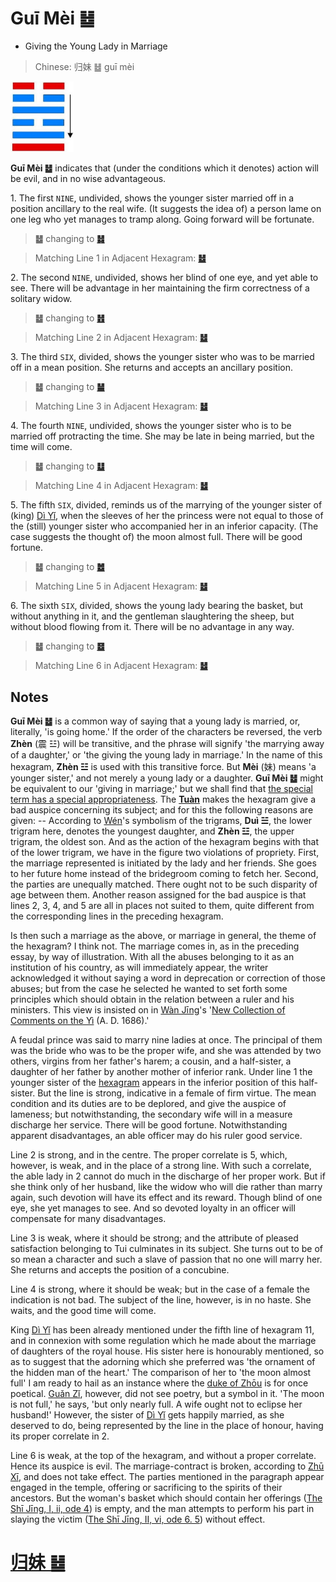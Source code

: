 # Guī Mèi ䷵

* Giving the Young Lady in Marriage

> Chinese: 归妹 ䷵ guī mèi

<a id="p-180"/>

<img src="shapes/54.10.jpg" width="101" alt="归妹">

**Guī Mèi ䷵** indicates that (under the conditions which it denotes) action will be evil, and in no wise advantageous.

<a id="p-181"/>

1.<a name="54.1"></a> The first `NINE`, undivided, shows the younger sister married off in a position ancillary to the real wife. (It suggests the idea of) a person lame on one leg who yet manages to tramp along. Going forward will be fortunate.

> **䷵** changing to [**䷧**](e8a7a3xie.md#40.1)

> Matching Line 1 in Adjacent Hexagram: [**䷵**](e6b890jian.md#53.1)

<a id="p-182"/>

2.<a name="54.2"></a> The second `NINE`, undivided, shows her blind of one eye, and yet able to see. There will be advantage in her maintaining the firm correctness of a solitary widow.

> **䷵** changing to [**䷲**](e99c87zhen.md#51.2)

> Matching Line 2 in Adjacent Hexagram: [**䷵**](e6b890jian.md#53.2)

3.<a name="54.3"></a> The third `SIX`, divided, shows the younger sister who was to be married off in a mean position. She returns and accepts an ancillary position.

> **䷵** changing to [**䷡**](e5a4a7e5a3aedazhuang.md#34.3)

> Matching Line 3 in Adjacent Hexagram: [**䷵**](e6b890jian.md#53.3)

4.<a name="54.4"></a> The fourth `NINE`, undivided, shows the younger sister who is to be married off protracting the time. She may be late in being married, but the time will come.

> **䷵** changing to [**䷒**](e4b8b4lin.md#19.4)

> Matching Line 4 in Adjacent Hexagram: [**䷵**](e6b890jian.md#53.4)

5.<a name="54.5"></a> The fifth `SIX`, divided, reminds us of the marrying of the younger sister of (king) [Dì Yǐ](https://en.wikipedia.org/wiki/Di_Yi), when the sleeves of her the princess were not equal to those of the (still) younger sister who accompanied her in an inferior capacity. (The case suggests the thought of) the moon almost full. There will be good fortune.

> **䷵** changing to [**䷹**](e58591dui.md#58.5)

> Matching Line 5 in Adjacent Hexagram: [**䷵**](e6b890jian.md#53.5)

6.<a name="54.6"></a> The sixth `SIX`, divided, shows the young lady bearing the basket, but without anything in it, and the gentleman slaughtering the sheep, but without blood flowing from it. There will be no advantage in any way.

> **䷵** changing to [**䷥**](e79dbdkui.md#38.6)

> Matching Line 6 in Adjacent Hexagram: [**䷵**](e6b890jian.md#53.6)

## Notes

**Guī Mèi ䷵** is a common way of saying that a young lady is married, or, literally, 'is going home.' If the order of the characters be reversed, the verb **Zhèn** (震 ☳) will be transitive, and the phrase will signify 'the marrying away of a daughter,' or 'the giving the young lady in marriage.' In the name of this hexagram, **Zhèn ☳** is used with this transitive force. But **Mèi** (妹) means 'a younger sister,' and not merely a young lady or a daughter. **Guī Mèi ䷵** might be equivalent to our 'giving in marriage;' but we shall find that [the special term has a special appropriateness](e4b8b0feng.md#p-183). The [**Tuàn**](https://en.wikipedia.org/wiki/Ten_Wings) makes the hexagram give a bad auspice concerning its subject; and for this the following reasons are given: -- According to [Wén](https://en.wikipedia.org/wiki/King_Wen_of_Zhou)'s symbolism of the trigrams, **Duì ☱**, the lower trigram here, denotes the youngest daughter, and **Zhèn ☳**, the upper trigram, the oldest son. And as the action of the hexagram begins with that of the lower trigram, we have in the figure two violations of propriety. First, the marriage represented is initiated by the lady and her friends. She goes to her future home instead of the bridegroom coming to fetch her. Second, the parties are unequally matched. There ought not to be such disparity of age between them. Another reason assigned for the bad auspice is that lines 2, 3, 4, and 5 are all in places not suited to them, quite different from the corresponding lines in the preceding hexagram.

Is then such a marriage as the above, or marriage in general, the theme of the hexagram? I think not. The marriage comes in, as in the preceding essay, by way of illustration. With all the abuses belonging to it as an institution of his country, as will immediately appear, the writer acknowledged it without saying a word in deprecation or correction of those abuses; but from the case he selected he wanted to set forth some principles which should obtain in the relation between a ruler and his ministers. This view is insisted on in [Wàn Jīng](https://zh.wikipedia.org/zh-hans/万经)'s '[New Collection of Comments on the Yì](https://ctext.org/library.pl?if=en&res=95322&by_author=萬經) (A. D. 1686).'

A feudal prince was said to marry nine ladies at once. The principal of them was the bride who was to be the proper wife, and she was attended by two others, virgins from her father's harem; a cousin, and a half-sister, a daughter of her father by another mother of inferior rank. Under line 1 the younger sister of the [hexagram](e4b8b0feng.md#p-183) appears in the inferior position of this half-sister. But the line is strong, indicative in a female of firm virtue. The mean condition and its duties are to be deplored, and give the auspice of lameness; but notwithstanding, the secondary wife will in a measure discharge her service. There will be good fortune. Notwithstanding apparent disadvantages, an able officer may do his ruler good service.

Line 2 is strong, and in the centre. The proper correlate is 5, which, however, is weak, and in the place of a strong line. With such a correlate, the able lady in 2 cannot do much in the discharge of her proper work. But if she think only of her husband, like the widow who will die rather than marry again, such devotion will have its effect and its reward. Though blind of one eye, she yet manages to see. And so devoted loyalty in an officer will compensate for many disadvantages.

Line 3 is weak, where it should be strong; and the attribute of pleased satisfaction belonging to Tui culminates in its subject. She turns out to be of so mean a character and such a slave of passion that no one will marry her. She returns and accepts the position of a concubine.

Line 4 is strong, where it should be weak; but in the case of a female the indication is not bad. The subject of the line, however, is in no haste. She waits, and the good time will come.

King [Dì Yǐ](https://en.wikipedia.org/wiki/Di_Yi) has been already mentioned under the fifth line of hexagram 11, and in connexion with some regulation which he made about the marriage of daughters of the royal house. His sister here is honourably mentioned, so as to suggest that the adorning which she preferred was 'the ornament of the hidden man of the heart.' The comparison of her to 'the moon almost full' I am ready to hail as an instance where the [duke of Zhōu](https://en.wikipedia.org/wiki/Duke_of_Zhou) is for once poetical. [Guǎn Zǐ](https://en.wikipedia.org/wiki/Guanzi_(text)), however, did not see poetry, but a symbol in it. 'The moon is not full,' he says, 'but only nearly full. A wife ought not to eclipse her husband!' However, the sister of [Dì Yǐ](https://en.wikipedia.org/wiki/Di_Yi) gets happily married, as she deserved to do, being represented by the line in the place of honour, having its proper correlate in 2.

Line 6 is weak, at the top of the hexagram, and without a proper correlate. Hence its auspice is evil. The marriage-contract is broken, according to [Zhū Xī](https://en.wikipedia.org/wiki/Zhu_Xi), and does not take effect. The parties mentioned in the paragraph appear engaged in the temple, offering or sacrificing to the spirits of their ancestors. But the woman's basket which should contain her offerings ([The Shī Jīng, I, ii, ode 4](https://ctext.org/book-of-poetry/cai-ping)) is empty, and the man attempts to perform his part in slaying the victim ([The Shī Jīng, II, vi, ode 6. 5](https://ctext.org/dictionary.pl?if=en&id=15943)) without effect.

# [归妹 ䷵](e5bd92e5a6b9guimei_cn.md)
